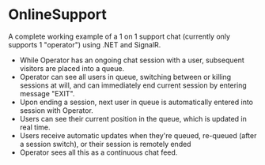 # OnlineSupport
A complete working example of a 1 on 1 support chat (currently only supports 1 "operator") using .NET and SignalR.

- While Operator has an ongoing chat session with a user, subsequent visitors are placed into a queue. 
- Operator can see all users in queue, switching between or killing sessions at will, and can immediately end current session by entering message "EXIT". 
- Upon ending a session, next user in queue is automatically entered into session with Operator. 
- Users can see their current position in the queue, which is updated in real time.
- Users receive automatic updates when they're queued, re-queued (after a session switch), or their session is remotely ended
- Operator sees all this as a continuous chat feed.

